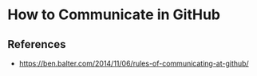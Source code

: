 # How to Communicate in GitHub

## References

  * https://ben.balter.com/2014/11/06/rules-of-communicating-at-github/
